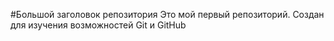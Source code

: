 #Большой заголовок репозитория
Это мой первый репозиторий. Создан для изучения возможностей Git и GitHub
